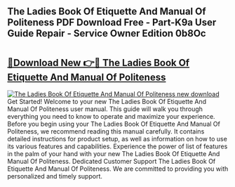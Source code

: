## The Ladies Book Of Etiquette And Manual Of Politeness PDF Download Free - Part-K9a User Guide Repair - Service Owner Edition 0b8Oc

# <h2><a href="http://cf25347.oget.top/?id=The+Ladies+Book+Of+Etiquette+And+Manual+Of+Politeness">🔗Download New 👉🔴 The Ladies Book Of Etiquette And Manual Of Politeness</a></h2>

[![The Ladies Book Of Etiquette And Manual Of Politeness new download](https://i.imgur.com/5g1atiW.png)](http://cf25347.oget.top/?id=The+Ladies+Book+Of+Etiquette+And+Manual+Of+Politeness)
Get Started! Welcome to your new The Ladies Book Of Etiquette And Manual Of Politeness user manual. This guide will walk you through everything you need to know to operate and maximize your experience. Before you begin using your The Ladies Book Of Etiquette And Manual Of Politeness, we recommend reading this manual carefully. It contains detailed instructions for product setup, as well as information on how to use its various features and capabilities. Experience the power of list of features in the palm of your hand with your new The Ladies Book Of Etiquette And Manual Of Politeness. Dedicated Customer Support The Ladies Book Of Etiquette And Manual Of Politeness. We are committed to providing you with personalized and timely support.
